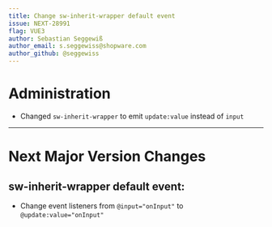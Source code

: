 ```yaml
---
title: Change sw-inherit-wrapper default event
issue: NEXT-28991
flag: VUE3
author: Sebastian Seggewiß
author_email: s.seggewiss@shopware.com
author_github: @seggewiss
---
```

# Administration
* Changed `sw-inherit-wrapper` to emit `update:value` instead of `input`
___
# Next Major Version Changes
## sw-inherit-wrapper default event:
* Change event listeners from `@input="onInput"` to `@update:value="onInput"`